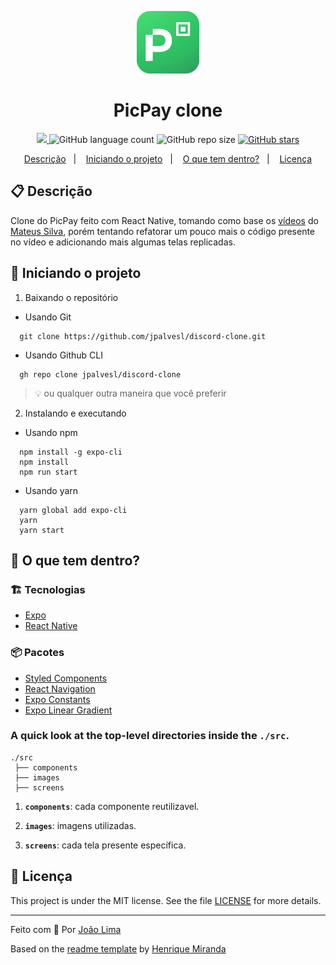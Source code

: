 <p align="center">
  <img alt="PicPay icon" src="./assets/icon.png" width="100"/>
</p>
<h1 align="center">
  PicPay clone
</h1>

<!-- Badges -->
<p align="center">

  <!-- License -->
  <a href="./LICENSE" alt="License: MIT">
    <img src="https://img.shields.io/badge/License-MIT-1EAE72.svg" />
  </a>


  <img alt="GitHub language count" src="https://img.shields.io/github/languages/count/jpalvesl/picpay-clone?color=blue">

  <!-- GitHub repo size -->
  <img alt="GitHub repo size" src="https://img.shields.io/github/repo-size/jpalvesl/picpay-clone">

  <!-- Social -->  
  <a href="https://github.com/jpalvesl/picpay-clone/stargazers">
    <img alt="GitHub stars" src="https://img.shields.io/github/stars/jpalvesl/picpay-clone?style=social">
  </a>

</p>

<!-- summary -->
<p align="center">
  <a href="#clipboard-descrição">Descrição</a>&nbsp;&nbsp;&nbsp;|&nbsp;&nbsp;&nbsp;
  <a href="#rocket-iniciando-o-projeto">Iniciando o projeto</a>&nbsp;&nbsp;&nbsp;|&nbsp;&nbsp;&nbsp;
  <a href="#-o-que-tem-dentro">O que tem dentro?</a>&nbsp;&nbsp;&nbsp;|&nbsp;&nbsp;&nbsp;
  <a href="#memo-licença">Licença</a>
</p>


## :clipboard: Descrição
Clone do PicPay feito com React Native, tomando como base os [vídeos](https://www.youtube.com/watch?v=0CraBZHejKI) do [Mateus Silva](https://github.com/maateusilva), porém tentando refatorar um pouco mais o código presente no vídeo e adicionando mais algumas telas replicadas. 

## :rocket: Iniciando o projeto

1. Baixando o repositório

  - Usando Git
```shell
  git clone https://github.com/jpalvesl/discord-clone.git
```
  - Usando Github CLI
```shell
  gh repo clone jpalvesl/discord-clone
```
  > :bulb: ou qualquer outra maneira que você preferir

2. Instalando e executando
  - Usando npm
```shell
  npm install -g expo-cli
  npm install
  npm run start
```
  - Usando yarn
```shell
  yarn global add expo-cli
  yarn
  yarn start
```

## 🧐 O que tem dentro?

### :building_construction: Tecnologias
- [Expo](https://expo.io)
- [React Native](https://reactnative.dev)


### :package: Pacotes
- [Styled Components](https://styled-components.com)
- [React Navigation](https://reactnavigation.org)
- [Expo Constants](https://docs.expo.io/versions/latest/sdk/constants/)
- [Expo Linear Gradient](https://docs.expo.io/versions/latest/sdk/linear-gradient/)

### A quick look at the top-level directories inside the `./src`.

    ./src
     ├── components
     ├── images
     ├── screens

1.  **`components`**: cada componente reutilizavel.

2.  **`images`**: imagens utilizadas.

4.  **`screens`**: cada tela presente específica.

## :memo: Licença

This project is under the MIT license. See the file [LICENSE](LICENSE) for more details.

---

Feito com 💙 Por [João Lima](https://github.com/jpalvesl)

Based on the [readme template](https://gist.github.com/henry-ns/a00234378353d9ca43e1bfe043202192) by [Henrique Miranda](http://thehenry.dev/)
